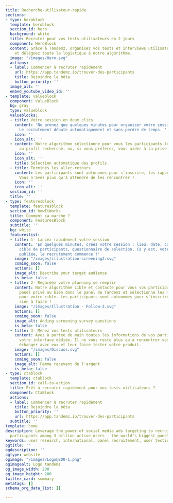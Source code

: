 ```yaml
---
title: Recherche-utilisateur-rapide
sections:
- type: heroblock
  template: heroblock
  section_id: hero
  background: white
  title: Recrutez pour vos tests utilisateurs en 2 jours
  component: HeroBlock
  content: Grâce à Tandemz, organisez vos tests et interviews utilisateurs rapidement
    et déléguez toute la logistique à notre algorithme.
  image: "/images/Hero.svg"
  actions:
  - label: Commencer à recruter rapidement
    url: https://app.tandemz.io/trouver-des-participants
    title: Rejoindre la bêta
    button_priority: ''
  image_alt: ''
  embed_youtube_video_id: ''
- template: valueblock
  component: ValueBlock
  bg: gray
  type: valueblock
  valueblocks:
  - title: Votre session en deux clics
    content: 'Ne prenez que quelques minutes pour organiser votre session de test.
      Le recrutement débute automatiquement et sans perdre de temps. '
    icon: ''
    icon_alt: ''
  - content: Notre algorithme sélectionne pour vous les participants les plus adaptés
      au profil recherché, ou, si vous préférez, vous aider à la prise de décision.
    icon: ''
    icon_alt: ''
    title: Sélection automatique des profils
  - title: Terminés les aller-retours
    content: Les participants sont autonomes pour s'inscrire, les rappels sont automatiques.
      Vous n'avez plus qu'à attendre de les rencontrer !
    icon: ''
    icon_alt: ''
  section_id: ''
  title: ''
- type: featuresblock
  template: featuresblock
  section_id: howItWorks
  title: Comment ça marche ?
  component: FeaturesBlock
  subtitle: ''
  bg: white
  featureslist:
  - title: 1- Lancez rapidement votre session
    content: 'En quelques minutes, créez votre session : lieu, date, contrepartie,
      cible de participants, questionnaire de sélection. Ca y est, votre annonce est
      publiée, le recrutement commence !'
    image: "/images/illustration-screening2.svg"
    coming_soon: false
    actions: []
    image_alt: Describe your target audience
    is_beta: false
  - title: 2- Regardez votre planning se remplir
    content: Notre algorithme cible et contacte pour vous vos participants, dans votre
      panel privé ou bien dans le panel de Tandemz et sélectionne les meilleurs profils
      pour votre cible. Les participants sont autonomes pour s'inscrire. Vous n'avez
      rien à faire !
    image: "/images/Illustration - Follow-3.svg"
    actions: []
    coming_soon: false
    image_alt: Adding screening survey questions
    is_beta: false
  - title: 3- Menez vos tests utilisateurs
    content: Ayez à portée de main toutes les informations de vos participants sur
      votre interface dédiée. Il ne vous reste plus qu'à rencontrer vos participants,
      échanger avec eux et leur faire tester votre produit.
    image: "/images/Discuss.svg"
    actions: []
    coming_soon: false
    image_alt: Femme recevant de l'argent
    is_beta: false
- type: ctablock
  template: ctablock
  section_id: call-to-action
  title: Prêt à recruter rapidement pour vos tests utilisateurs ?
  component: CtaBlock
  actions:
  - label: Commencer à recruter rapidement
    title: Rejoindre la bêta
    button_priority: ''
    url: https://app.tandemz.io/trouver-des-participants
  subtitle: ''
template: home
description: Leverage the power of social media ads targeting to recruit the perfect
  participants among 3 billion active users - the world's biggest panel.
keywords: user research, international, panel recruitement, user testing, interviews
ogtitle: ''
ogdescription: ''
ogtype: website
ogimage: "/images/Logo@200-1.png"
ogimagealt: Logo tandemz
og_image_width: 200
og_image_height: 200
twitter_card: summary
metatags: []
schema_org_data_list: []

---
```

